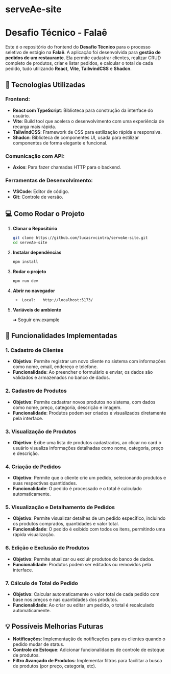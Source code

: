 # serveAe-site
# Desafio Técnico - Falaê

Este é o repositório do frontend do **Desafio Técnico** para o processo seletivo de estágio na **Falaê**. A aplicação foi desenvolvida para **gestão de pedidos de um restaurante**. Ela permite cadastrar clientes, realizar CRUD completo de produtos, criar e listar pedidos, e calcular o total de cada pedido, tudo utilizando **React**, **Vite**, **TailwindCSS** e **Shadcn**.

## 🚀 Tecnologias Utilizadas

### **Frontend**:
- **React com TypeScript**: Biblioteca para construção da interface do usuário.
- **Vite**: Build tool que acelera o desenvolvimento com uma experiência de recarga mais rápida.
- **TailwindCSS**: Framework de CSS para estilização rápida e responsiva.
- **Shadcn**: Biblioteca de componentes UI, usada para estilizar componentes de forma elegante e funcional.

### **Comunicação com API**:
- **Axios**: Para fazer chamadas HTTP para o backend.

### **Ferramentas de Desenvolvimento**:
- **VSCode**: Editor de código.
- **Git**: Controle de versão.

## 💻 Como Rodar o Projeto

1. **Clonar o Repositório**
   ```bash
   git clone https://github.com/lucasrvcintra/serveAe-site.git
   cd serveAe-site
2. **Instalar dependências**
   ```bash
   npm install
3. **Rodar o projeto**
   ```bash
   npm run dev
3. **Abrir no navegador**
   ```bash
    ➜  Local:   http://localhost:5173/
4. **Variáveis de ambiente**
   
    ➜  Seguir env.example
   
   
## 📝 Funcionalidades Implementadas

### 1. Cadastro de Clientes
- **Objetivo**: Permite registrar um novo cliente no sistema com informações como nome, email, endereço e telefone.
- **Funcionalidade**: Ao preencher o formulário e enviar, os dados são validados e armazenados no banco de dados.

### 2. Cadastro de Produtos
- **Objetivo**: Permite cadastrar novos produtos no sistema, com dados como nome, preço, categoria, descrição e imagem.
- **Funcionalidade**: Produtos podem ser criados e visualizados diretamente pela interface.

### 3. Visualização de Produtos
- **Objetivo**: Exibe uma lista de produtos cadastrados, ao clicar no card o usuário visualiza informações detalhadas como nome, categoria, preço e descrição.

### 4. Criação de Pedidos
- **Objetivo**: Permite que o cliente crie um pedido, selecionando produtos e suas respectivas quantidades.
- **Funcionalidade**: O pedido é processado e o total é calculado automaticamente.

### 5. Visualização e Detalhamento de Pedidos
- **Objetivo**: Permite visualizar detalhes de um pedido específico, incluindo os produtos comprados, quantidades e valor total.
- **Funcionalidade**: O pedido é exibido com todos os itens, permitindo uma rápida visualização.

### 6. Edição e Exclusão de Produtos
- **Objetivo**: Permite atualizar ou excluir produtos do banco de dados.
- **Funcionalidade**: Produtos podem ser editados ou removidos pela interface.

### 7. Cálculo de Total do Pedido
- **Objetivo**: Calcular automaticamente o valor total de cada pedido com base nos preços e nas quantidades dos produtos.
- **Funcionalidade**: Ao criar ou editar um pedido, o total é recalculado automaticamente.

## 💡 Possíveis Melhorias Futuras
- **Notificações**: Implementação de notificações para os clientes quando o pedido mudar de status.
- **Controle de Estoque**: Adicionar funcionalidades de controle de estoque de produtos.
- **Filtro Avançado de Produtos**: Implementar filtros para facilitar a busca de produtos (por preço, categoria, etc).
